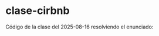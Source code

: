 # clase-cirbnb
Código de la clase del 2025-08-16 resolviendo el enunciado:

[](https://docs.google.com/document/d/16BRTbxQwXPmrAEiJ5ABvL34AFStV0Dq2iK-bbJKkg1M/edit?tab=t.0)
